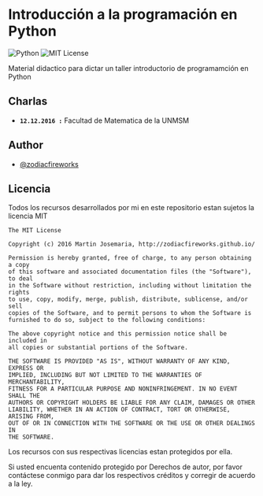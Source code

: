 # Introducción a la programación en Python
![Python][2] ![MIT License][1]

Material didactico para dictar un taller introductorio de programamción en Python


## Charlas
* __`12.12.2016 :`__ Facultad de Matematica de la UNMSM


## Author
* [@zodiacfireworks](https://github.com/zodiacfireworks)

## Licencia
Todos los recursos desarrollados por mi en este repositorio estan sujetos la licencia MIT

    The MIT License

    Copyright (c) 2016 Martin Josemaria, http://zodiacfireworks.github.io/

    Permission is hereby granted, free of charge, to any person obtaining a copy
    of this software and associated documentation files (the "Software"), to deal
    in the Software without restriction, including without limitation the rights
    to use, copy, modify, merge, publish, distribute, sublicense, and/or sell
    copies of the Software, and to permit persons to whom the Software is
    furnished to do so, subject to the following conditions:

    The above copyright notice and this permission notice shall be included in
    all copies or substantial portions of the Software.

    THE SOFTWARE IS PROVIDED "AS IS", WITHOUT WARRANTY OF ANY KIND, EXPRESS OR
    IMPLIED, INCLUDING BUT NOT LIMITED TO THE WARRANTIES OF MERCHANTABILITY,
    FITNESS FOR A PARTICULAR PURPOSE AND NONINFRINGEMENT. IN NO EVENT SHALL THE
    AUTHORS OR COPYRIGHT HOLDERS BE LIABLE FOR ANY CLAIM, DAMAGES OR OTHER
    LIABILITY, WHETHER IN AN ACTION OF CONTRACT, TORT OR OTHERWISE, ARISING FROM,
    OUT OF OR IN CONNECTION WITH THE SOFTWARE OR THE USE OR OTHER DEALINGS IN
    THE SOFTWARE.

Los recursos con sus respectivas licencias estan protegidos por ella.

Si usted encuenta contenido protegido por Derechos de autor, por favor contáctese
conmigo para dar los respectivos créditos y corregir de acuerdo a la ley.

[1]: https://img.shields.io/badge/License-MIT-blue.svg?maxAge=2592000&style=flat-square
[2]: https://img.shields.io/badge/Language-Python-green.svg?maxAge=2592000&style=flat-square
